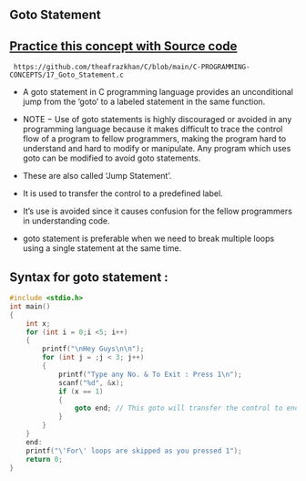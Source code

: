 ## Goto Statement 
## [Practice this concept with Source code ](https://github.com/theafrazkhan/C/blob/main/C-PROGRAMMING-CONCEPTS/17_Goto_Statement.c)

```
 https://github.com/theafrazkhan/C/blob/main/C-PROGRAMMING-CONCEPTS/17_Goto_Statement.c
```

- A goto statement in C programming language provides an unconditional jump from the ‘goto’ to a labeled statement in the same function.
- NOTE − Use of goto statements is highly discouraged or avoided in any programming language because it makes difficult to trace the control flow of a program to fellow programmers, making the program hard to understand and hard to modify or manipulate. Any program which uses goto can be modified to avoid goto statements.

- These are also called ‘Jump Statement’.
- It is used to transfer the control to a predefined label.
- It’s use is avoided since it causes confusion for the fellow programmers in understanding code.
- goto statement is preferable when we need to break multiple loops using a single statement at the same time.
## Syntax for goto statement :
``` c
#include <stdio.h> 
int main() 
{ 
	int x; 
	for (int i = 0;i <5; i++)
	{ 
		printf("\nHey Guys\n\n"); 
		for (int j = ;j < 3; j++) 
		{ 
			printf("Type any No. & To Exit : Press 1\n"); 
			scanf("%d", &x); 
			if (x == 1) 
			{
			 	goto end; // This goto will transfer the control to end: i.e. out of both loop 
			} 
		}	 
	} 
	end: 
	printf("\'For\' loops are skipped as you pressed 1"); 
	return 0; 
}
```